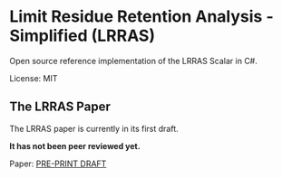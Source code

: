 # Limit Residue Retention Analysis - Simplified (LRRAS)

Open source reference implementation of the LRRAS Scalar in C#.

License: MIT

## The LRRAS Paper

The LRRAS paper is currently in its first draft.

**It has not been peer reviewed yet.**

Paper: [PRE-PRINT DRAFT](https://www.overleaf.com/read/hrvzshcchrmn#169a42)

